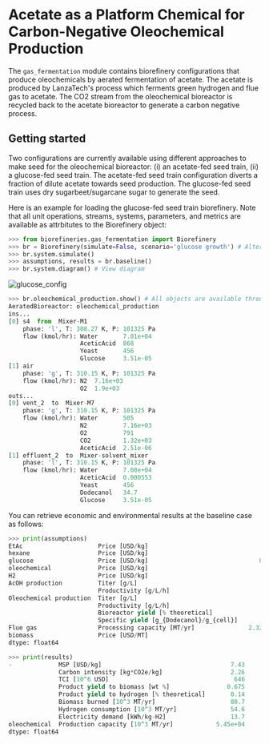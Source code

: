 # Acetate as a Platform Chemical for Carbon-Negative Oleochemical Production

The `gas_fermentation` module contains biorefinery configurations that produce 
oleochemicals by aerated fermentation of acetate.
The acetate is produced by LanzaTech's process which ferments green hydrogen and flue gas to acetate.
The CO2 stream from the oleochemical bioreactor is recycled back to the acetate bioreactor
to generate a carbon negative process.

Getting started
---------------

Two configurations are currently available using different approaches to make
seed for the oleochemical bioreactor: (i) an acetate-fed seed train, 
(ii) a glucose-fed seed train. The acetate-fed seed train configuration
diverts a fraction of dilute acetate towards seed production. The glucose-fed
seed train uses dry sugarbeet/sugarcane sugar to generate the seed.

Here is an example for loading the glucose-fed seed train biorefinery. 
Note that all unit operations, streams, systems, parameters, and metrics 
are available as attrbitutes to the Biorefinery object:

```python
>>> from biorefineries.gas_fermentation import Biorefinery
>>> br = Biorefinery(simulate=False, scenario='glucose growth') # Alteratively, use scenario='acetate growth'
>>> br.system.simulate()
>>> assumptions, results = br.baseline()
>>> br.system.diagram() # View diagram
```

![glucose_config](images/glucose_config.png)

```python
>>> br.oleochemical_production.show() # All objects are available through the biorefinery object
AeratedBioreactor: oleochemical_production
ins...
[0] s4  from  Mixer-M1
    phase: 'l', T: 308.27 K, P: 101325 Pa
    flow (kmol/hr): Water       7.01e+04
                    AceticAcid  868
                    Yeast       456
                    Glucose     3.51e-05
[1] air  
    phase: 'g', T: 310.15 K, P: 101325 Pa
    flow (kmol/hr): N2  7.16e+03
                    O2  1.9e+03
outs...
[0] vent_2  to  Mixer-M7
    phase: 'g', T: 310.15 K, P: 101325 Pa
    flow (kmol/hr): Water       505
                    N2          7.16e+03
                    O2          791
                    CO2         1.32e+03
                    AceticAcid  2.51e-06
[1] effluent_2  to  Mixer-solvent_mixer
    phase: 'l', T: 310.15 K, P: 101325 Pa
    flow (kmol/hr): Water       7.08e+04
                    AceticAcid  0.000553
                    Yeast       456
                    Dodecanol   34.7
                    Glucose     3.51e-05
```

You can retrieve economic and environmental results at the baseline case as follows:

```python
>>> print(assumptions)
EtAc                     Price [USD/kg]                                1.57
hexane                   Price [USD/kg]                                0.73
glucose                  Price [USD/kg]                               0.413
oleochemical             Price [USD/kg]                                   3
H2                       Price [USD/kg]                                   3
AcOH production          Titer [g/L]                                     60
                         Productivity [g/L/h]                           1.5
Oleochemical production  Titer [g/L]                                      5
                         Productivity [g/L/h]                             1
                         Bioreactor yield [% theoretical]                36
                         Specific yield [g_{Dodecanol}/g_{cell}]       1.57
Flue gas                 Processing capacity [MT/yr]               2.32e+05
biomass                  Price [USD/MT]                                54.7
dtype: float64

>>> print(results)
-             MSP [USD/kg]                                    7.43
              Carbon intensity [kg*CO2e/kg]                   2.26
              TCI [10^6 USD]                                   646
              Product yield to biomass [wt %]                0.675
              Product yield to hydrogen [% theoretical]       0.14
              Biomass burned [10^3 MT/yr]                     80.7
              Hydrogen consumption [10^3 MT/yr]               54.6
              Electricity demand [kWh/kg-H2]                  13.7
oleochemical  Production capacity [10^3 MT/yr]            5.45e+04
dtype: float64
```

